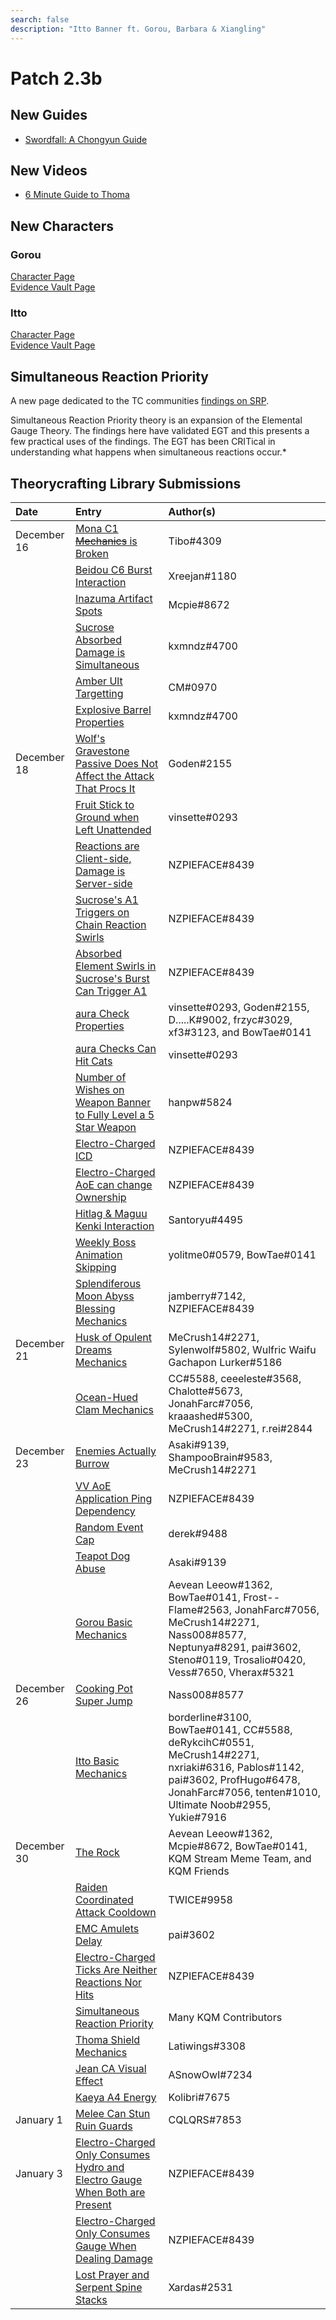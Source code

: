 ```yaml
---
search: false
description: "Itto Banner ft. Gorou, Barbara & Xiangling"
---
```


# Patch 2.3b

## New Guides

* [Swordfall: A Chongyun Guide](https://keqingmains.com/chongyun/)

## New Videos

* [6 Minute Guide to Thoma](https://www.youtube.com/watch?v=hWj-Ps6QzwE)

## New Characters

### Gorou

[Character Page](/characters/geo/gorou)  
[Evidence Vault Page](/evidence/characters/geo/gorou)

### Itto

[Character Page](/characters/geo/arataki-itto)  
[Evidence Vault Page](/evidence/characters/geo/arataki-itto)

## Simultaneous Reaction Priority

A new page dedicated to the TC communities [findings on SRP](/combat-mechanics/elemental-effects/simultaneous-reaction-priority).

Simultaneous Reaction Priority theory is an expansion of the Elemental Gauge Theory. The findings here have validated EGT and this presents a few practical uses of the findings. The EGT has been CRITical in understanding what happens when simultaneous reactions occur.\*

## Theorycrafting Library Submissions

| Date        | Entry                                                                                                                                                                                                       | Author\(s\)                                                                                                                                                                                         |
| :---------- | :---------------------------------------------------------------------------------------------------------------------------------------------------------------------------------------------------------- | :-------------------------------------------------------------------------------------------------------------------------------------------------------------------------------------------------- |
| December 16 | [Mona C1 ~~Mechanics~~ is Broken](/evidence/characters/hydro/mona#mona-c1-snapshot)                                                                                                                         | Tibo\#4309                                                                                                                                                                                          |
|             | [Beidou C6 Burst Interaction](/evidence/characters/electro/beidou#beidou-c6-doesnt-apply-on-initial-cast)                                                                                                   | Xreejan\#1180                                                                                                                                                                                       |
|             | [Inazuma Artifact Spots](/evidence/general-mechanics/overworld#inazuma-artifact-spots)                                                                                                                      | Mcpie\#8672                                                                                                                                                                                         |
|             | [Sucrose Absorbed Damage is Simultaneous](/evidence/characters/anemo/sucrose#sucrose-absorbed-dmg-is-simultaneous)                                                                                          | kxmndz\#4700                                                                                                                                                                                        |
|             | [Amber Ult Targetting](/evidence/characters/pyro/amber#amber-ult-targeting)                                                                                                                                 | CM\#0970                                                                                                                                                                                            |
|             | [Explosive Barrel Properties](/evidence/general-mechanics/overworld#explosive-barrel-properties)                                                                                                            | kxmndz\#4700                                                                                                                                                                                        |
| December 18 | [Wolf's Gravestone Passive Does Not Affect the Attack That Procs It](/evidence/equipment/weapons#wolfs-gravestone-passive-does-not-affect-the-attack-that-procs-it)                                         | Goden\#2155                                                                                                                                                                                         |
|             | [Fruit Stick to Ground when Left Unattended](/evidence/general-mechanics/miscellaneous-entries#fruit-can-stick-to-ground-when-left-unattended)                                                              | vinsette\#0293                                                                                                                                                                                      |
|             | [Reactions are Client-side, Damage is Server-side](/evidence/general-mechanics/miscellaneous-entries#reactions-are-client-side-damage-is-server-side)                                                       | NZPIEFACE\#8439                                                                                                                                                                                     |
|             | [Sucrose's A1 Triggers on Chain Reaction Swirls](/evidence/characters/anemo/sucrose#a1-triggers-on-chain-reaction-Swirls)                                                                                   | NZPIEFACE\#8439                                                                                                                                                                                     |
|             | [Absorbed Element Swirls in Sucrose's Burst Can Trigger A1](/evidence/characters/anemo/sucrose#Swirls-caused-by-absorbed-element-in-Burst-can-trigger-a1)                                                   | NZPIEFACE\#8439                                                                                                                                                                                     |
|             | [aura Check Properties](/evidence/combat-mechanics/elemental-effects/elemental-absorption#aura-check-properties)                                                                                            | vinsette\#0293, Goden\#2155, D.....K\#9002, frzyc\#3029, xf3\#3123, and BowTae\#0141                                                                                                                |
|             | [aura Checks Can Hit Cats](/evidence/combat-mechanics/elemental-effects/elemental-absorption#aura-checks-can-hit-cats)                                                                                      | vinsette\#0293                                                                                                                                                                                      |
|             | [Number of Wishes on Weapon Banner to Fully Level a 5 Star Weapon](/evidence/general-mechanics/gacha#number-of-wishes-on-weapon-banner-to-fully-level-a-5-Star-weapon)                                      | hanpw\#5824                                                                                                                                                                                         |
|             | [Electro-Charged ICD](/evidence/combat-mechanics/elemental-effects/transformative-reactions#Electro-Charged-icd)                                                                                            | NZPIEFACE\#8439                                                                                                                                                                                     |
|             | [Electro-Charged AoE can change Ownership](/evidence/combat-mechanics/elemental-effects/transformative-reactions#Electro-Charged-aoe-changes-ownership-on-other-ecd-enemies)                                                          | NZPIEFACE\#8439                                                                                                                                                                                     |
|             | [Hitlag & Maguu Kenki Interaction](/evidence/combat-mechanics/enemy-mechanics/enemy-interactions#maguu-kenki-hitlag-audio-desync)                                                                           | Santoryu\#4495                                                                                                                                                                                      |
|             | [Weekly Boss Animation Skipping](/evidence/combat-mechanics/enemy-mechanics/enemy-interactions#weekly-boss-animation-skipping)                                                                              | yolitme0\#0579, BowTae\#0141                                                                                                                                                                        |
|             | [Splendiferous Moon Abyss Blessing Mechanics](/evidence/combat-mechanics/spiral-domains/blessings#splendiferous-moon-abyss-blessing-mechanics)                                                              | jamberry\#7142, NZPIEFACE\#8439                                                                                                                                                                     |
| December 21 | [Husk of Opulent Dreams Mechanics](/evidence/equipment/artifacts#husk-of-opulent-dreams)                                                                                                                    | MeCrush14\#2271, Sylenwolf\#5802, Wulfric Waifu Gachapon Lurker\#5186                                                                                                                               |
|             | [Ocean-Hued Clam Mechanics](/evidence/equipment/artifacts#ocean-hued-clam)                                                                                                                                  | CC\#5588, ceeeleste\#3568, Chalotte#5673, JonahFarc\#7056, kraaashed\#5300, MeCrush14\#2271, r.rei\#2844                                                                                            |
| December 23 | [Enemies Actually Burrow](/evidence/combat-mechanics/enemy-mechanics/enemy-interactions#enemies-actually-burrow)                                                                                            | Asaki\#9139, ShampooBrain\#9583, MeCrush14\#2271                                                                                                                                                    |
|             | [VV AoE Application Ping Dependency](/evidence/equipment/artifacts#4-Piece-vv-aoe-application-ping-dependency)                                                                                                  | NZPIEFACE\#8439                                                                                                                                                                                     |
|             | [Random Event Cap](/evidence/general-mechanics/resources-and-efficiency#random-event-cap)                                                                                                                   | derek\#9488                                                                                                                                                                                         |
|             | [Teapot Dog Abuse](/evidence/general-mechanics/overworld#teapot-dog-abuse)                                                                                                                                  | Asaki\#9139                                                                                                                                                                                         |
|             | [Gorou Basic Mechanics](/evidence/characters/geo/gorou#basic-mechanics)                                                                                                                                     | Aevean Leeow\#1362, BowTae\#0141, Frost--Flame\#2563, JonahFarc\#7056, MeCrush14\#2271, Nass008\#8577, Neptunya\#8291, pai\#3602, Steno\#0119, Trosalio\#0420, Vess\#7650, Vherax\#5321             |
| December 26 | [Cooking Pot Super Jump](/evidence/general-mechanics/bugs#cooking-pot-super-jump)                                                                                                                           | Nass008\#8577                                                                                                                                                                                       |
|             | [Itto Basic Mechanics](/evidence/characters/geo/arataki-itto#basic-mechanics)                                                                                                                               | borderline\#3100, BowTae\#0141, CC\#5588, deRykcihC\#0551, MeCrush14\#2271, nxriaki\#6316, Pablos\#1142, pai\#3602, ProfHugo\#6478, JonahFarc\#7056, tenten\#1010, Ultimate Noob\#2955, Yukie\#7916 |
| December 30 | [The Rock](/evidence/general-mechanics/overworld#the-rock)                                                                                                                                                  | Aevean Leeow\#1362, Mcpie\#8672, BowTae\#0141, KQM Stream Meme Team, and KQM Friends                                                                                                                |
|             | [Raiden Coordinated Attack Cooldown](/evidence/characters/electro/raiden-shogun#raiden-coordinated-attack-cooldown)                                                                                         | TWICE\#9958                                                                                                                                                                                         |
|             | [EMC Amulets Delay](/evidence/characters/electro/traveler-electro#amulets-delay)                                                                                                                            | pai\#3602                                                                                                                                                                                           |
|             | [Electro-Charged Ticks Are Neither Reactions Nor Hits](/evidence/combat-mechanics/elemental-effects/transformative-reactions#Electro-Charged-ticks-are-neither-reactions-nor-hits)                                                    | NZPIEFACE\#8439                                                                                                                                                                                     |
|             | [Simultaneous Reaction Priority](/combat-mechanics/elemental-effects/simultaneous-reaction-priority)                                                                                                        | Many KQM Contributors                                                                                                                                                                               |
|             | [Thoma Shield Mechanics](/evidence/characters/pyro/thoma#thoma-shield-mechanics)                                                                                                                            | Latiwings\#3308                                                                                                                                                                                     |
|             | [Jean CA Visual Effect](/evidence/characters/anemo/jean#jean-ca-visual-effect)                                                                                                                              | ASnowOwI\#7234                                                                                                                                                                                      |
|             | [Kaeya A4 Energy](/evidence/characters/cryo/kaeya#kaeya-a4-energy)                                                                                                                                          | Kolibri\#7675                                                                                                                                                                                       |
| January 1   | [Melee Can Stun Ruin Guards](/evidence/combat-mechanics/enemy-mechanics/enemy-interactions#melee-can-stun-ruin-guards)                                                                                      | CQLQRS\#7853                                                                                                                                                                                        |
| January 3   | [Electro-Charged Only Consumes Hydro and Electro Gauge When Both are Present](/evidence/combat-mechanics/elemental-effects/transformative-reactions#Electro-Charged-ticks-only-consume-hydro-and-electro-gauge-when-both-are-present) | NZPIEFACE\#8439                                                                                                                                                                                     |
|             | [Electro-Charged Only Consumes Gauge When Dealing Damage](/evidence/combat-mechanics/elemental-effects/transformative-reactions#Electro-Charged-ticks-only-consume-gauge-when-they-deal-damage)                                       | NZPIEFACE\#8439                                                                                                                                                                                     |
|             | [Lost Prayer and Serpent Spine Stacks](/evidence/equipment/weapons#lost-prayer-and-serpent-spine-stacks)                                                                                                    | Xardas\#2531                                                                                                                                                                                        |
